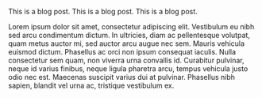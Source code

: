 This is a blog post.
This is a blog post.
This is a blog post.

Lorem ipsum dolor sit amet, consectetur adipiscing elit. Vestibulum eu nibh sed arcu condimentum dictum. In ultricies, diam ac pellentesque volutpat, quam metus auctor mi, sed auctor arcu augue nec sem. Mauris vehicula euismod dictum. Phasellus ac orci non ipsum consequat iaculis. Nulla consectetur sem quam, non viverra urna convallis id. Curabitur pulvinar, neque id varius finibus, neque ligula pharetra arcu, tempus vehicula justo odio nec est. Maecenas suscipit varius dui at pulvinar. Phasellus nibh sapien, blandit vel urna ac, tristique vestibulum ex. 
